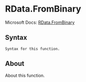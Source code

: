 ---
---

# RData.FromBinary

Microsoft Docs: [RData.FromBinary](https://docs.microsoft.com/en-us/powerquery-m/rdata-frombinary)

## Syntax

```powerquery-m
Syntax for this function.
```

## About

About this function.


